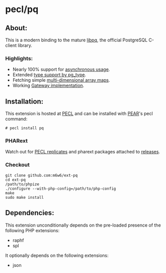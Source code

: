 # pecl/pq

## About:

This is a modern binding to the mature [libpq](http://www.postgresql.org/docs/current/static/libpq.html), the official PostgreSQL C-client library.

### Highlights:

* Nearly 100% support for [asynchronous usage](pq/Connection/:%20Asynchronous%20Usage).
* Extended [type support by pg_type](pq/Types/:%20Overview).
* Fetching simple [multi-dimensional array maps](pq/Result/map).
* Working [Gateway implementation](https://bitbucket.org/m6w6/pq-gateway).

## Installation:

This extension is hosted at [PECL](http://pecl.php.net) and can be installed with [PEAR](http://pear.php.net)'s pecl command:

	# pecl install pq

### PHARext

Watch out for [PECL replicates](https://replicator.pharext.org?pq)
and pharext packages attached to [releases](https://github.com/m6w6/ext-pq/releases).

### Checkout

	git clone github.com:m6w6/ext-pq
	cd ext-pq
	/path/to/phpize
	./configure --with-php-config=/path/to/php-config
	make
	sudo make install

## Dependencies:

This extension unconditionally depends on the pre-loaded presence of the following PHP extensions:

* raphf
* spl

It optionally depends on the following extensions:

* json
